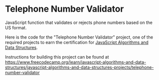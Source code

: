 # Telephone Number Validator

JavaScript function that validates or rejects phone numbers based on the US format.

Here is the code for the "Telephone Number Validator" project, one of the required projects to earn the certification for [JavaScript Algorithms and Data Structures](https://www.freecodecamp.org/learn/javascript-algorithms-and-data-structures/).

Instructions for building this project can be found at https://www.freecodecamp.org/learn/javascript-algorithms-and-data-structures/javascript-algorithms-and-data-structures-projects/telephone-number-validator
